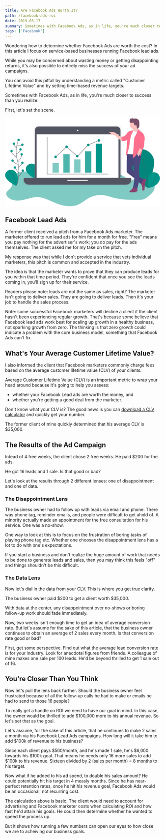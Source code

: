 ```yaml
---
title: Are Facebook Ads Worth It? 
path: /facebook-ads-roi
date: 2019-03-17
summary: Sometimes with Facebook Ads, as in life, you're much closer to success than you realize. 
tags: ['Facebook']
---
```


Wondering how to determine whether Facebook Ads are worth the cost? In this article I focus on service-based businesses running Facebook lead ads. 

While you may be concerned about wasting money or getting disappointing returns, it's also possible to entirely miss the success of your ad campaigns. 

You can avoid this pitfall by understanding a metric called "Customer Lifetime Value" and by setting time-based revenue targets. 

Sometimes with Facebook Ads, as in life, you're much closer to success than you realize. 

First, let's set the scene.

![facebook ads roi](../static/facebook-ads-roi.svg)

## Facebook Lead Ads

A former client received a pitch from a Facebook Ads marketer. The marketer offered to run lead ads for him for a month for free. "Free" means you pay nothing for the advertiser's work; you do pay for the ads themselves. The client asked me for my take on the pitch. 

My response was that while I don't provide a service that vets individual marketers, this pitch is common and accepted in the industry. 

The idea is that the marketer wants to prove that they can produce leads for you within that time period. They're confident that once you see the leads coming in, you'll sign up for their service. 

Readers please note: leads are not the same as sales, right? The marketer isn't going to deliver sales. They are going to deliver leads. Then it's your job to handle the sales process. 

Note: some successful Facebook marketers will decline a client if the client hasn't been experiencing regular growth. That's because some believe that Facebook lead ads work best for scaling up growth in a healthy business, not sparking growth from zero. The thinking is that zero growth could indicate a problem with the core business model, something that Facebook Ads can't fix. 

## What's Your Average Customer Lifetime Value? 

I also informed the client that Facebook marketers commonly charge fees based on the average customer lifetime value (CLV) of your clients. 

Average Customer Lifetime Value (CLV) is an important metric to wrap your head around because it's going to help you assess: 
* whether your Facebook Lead ads are worth the money, and
* whether you're getting a good deal from the marketer. 

Don't know what your CLV is? The good news is you can <a href="https://blog.hubspot.com/service/how-to-calculate-customer-lifetime-value" target="blank">download a CLV calculator</a> and quickly get your number. 

The former client of mine quickly determined that his average CLV is $35,000.

## The Results of the Ad Campaign

Intead of 4 free weeks, the client chose 2 free weeks. He paid $200 for the ads. 

He got 16 leads and 1 sale. Is that good or bad? 

Let's look at the results through 2 different lenses: one of disappointment and one of data. 

### The Disappointment Lens 

The business owner had to follow up with leads via email and phone. There was phone tag, reminder emails, and people were difficult to get ahold of. A minority actually made an appointment for the free consultation for his service. One was a no-show. 

One way to look at this is to focus on the frustration of boring tasks of playing phone tag etc. Whether one chooses the disappointment lens has a lot to do with one's expectations. 

If you start a business and don't realize the huge amount of work that needs to be done to generate leads and sales, then you may think this feels "off" and things shouldn't be this difficult. 


### The Data Lens


Now let's dial in the data from your CLV. This is where you get true clarity. 

The business owner paid $200 to get a client worth $35,000. 

With data at the center, any disappointment over no-shows or boring follow-up work should fade immediately. 

Now, two weeks isn't enough time to get an idea of average conversion rate. But let's assume for the sake of this article, that the business owner continues to obtain an average of 2 sales every month. Is that conversion rate good or bad? 

First, get some perspective. Find out what the average lead conversion rate is for your industry. Look for anecdotal figures from friends. A colleague of mine makes one sale per 100 leads. He'd be beyond thrilled to get 1 sale out of 16. 

## You're Closer Than You Think

Now let's pull the lens back further. Should the business owner feel frustrated because of all the follow-up calls he had to make or emails he had to send to those 16 people? 

To really get a handle on ROI we need to have our goal in mind. In this case, the owner would be thrilled to add $100,000 more to his annual revenue. So let's set that as the goal. 

Let's assume, for the sake of this article, that he continues to make 2 sales a month via his Facebook Lead Ads campaigns. How long will it take him to add $100k of revenue to his business? 

Since each client pays $500/month, and he's made 1 sale, he's $6,000 towards his $100k goal. That means he needs only 16 more sales to add $100k to his revenue. Sixteen divided by 2 (sales per month) = 8 months to his target. 

Now what if he added to his ad spend, to double his sales amount? He could potentially hit his target in 4 measly months. Since he has near-perfect retention rates, once he hit his revenue goal, Facebook Ads would be an occasional, not recurring cost. 

The calculation above is basic. The client would need to account for advertising and Facebook marketer costs when calculating ROI and how fast he'd attain his goals. He could then determine whether he wanted to speed the process up. 

But it shows how running a few numbers can open our eyes to how close we are to acheiving our business goals. 


